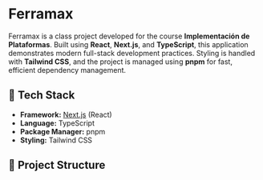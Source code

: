 # Ferramax

Ferramax is a class project developed for the course **Implementación de Plataformas**. Built using **React**, **Next.js**, and **TypeScript**, this application demonstrates modern full-stack development practices. Styling is handled with **Tailwind CSS**, and the project is managed using **pnpm** for fast, efficient dependency management.

## 🚀 Tech Stack

- **Framework:** [Next.js](https://nextjs.org/) (React)
- **Language:** TypeScript
- **Package Manager:** pnpm
- **Styling:** Tailwind CSS

## 📁 Project Structure

